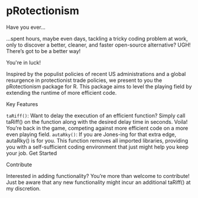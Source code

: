 # pRotectionism

Have you ever...

...spent hours, maybe even days, tackling a tricky coding problem at work, only to discover a better, cleaner, and faster open-source alternative? UGH! There’s got to be a better way!

You're in luck!

Inspired by the populist policies of recent US administrations and a global resurgence in protectionist trade policies, we present to you the pRotectionism package for R. This package aims to level the playing field by extending the runtime of more efficient code.

Key Features

```taRiff()```: Want to delay the execution of an efficient function? Simply call taRiff() on the function along with the desired delay time in seconds. Voila! You’re back in the game, competing against more efficient code on a more even playing field.
```autaRky()```: If you are Jones-ing for that extra edge, autaRky() is for you. This function removes all imported libraries, providing you with a self-sufficient coding environment that just might help you keep your job.
Get Started


Contribute

Interested in adding functionality? You’re more than welcome to contribute! Just be aware that any new functionality might incur an additional taRiff() at my discretion.
